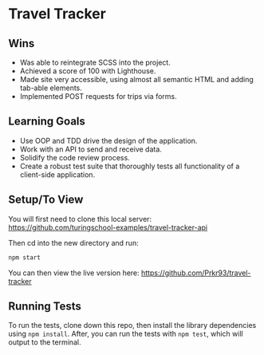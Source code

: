 # Travel Tracker

## Wins
- Was able to reintegrate SCSS into the project.
- Achieved a score of 100 with Lighthouse.
- Made site very accessible, using almost all semantic HTML and adding tab-able elements.
- Implemented POST requests for trips via forms.

## Learning Goals
- Use OOP and TDD drive the design of the application.
- Work with an API to send and receive data.
- Solidify the code review process.
- Create a robust test suite that thoroughly tests all functionality of a client-side application.

## Setup/To View
You will first need to clone this local server: https://github.com/turingschool-examples/travel-tracker-api

Then cd into the new directory and run:

```bash
npm start
```

You can then view the live version here: https://github.com/Prkr93/travel-tracker

## Running Tests
To run the tests, clone down this repo, then install the library dependencies using `npm install`. After, you can run the tests with `npm test`, which will output to the terminal.
